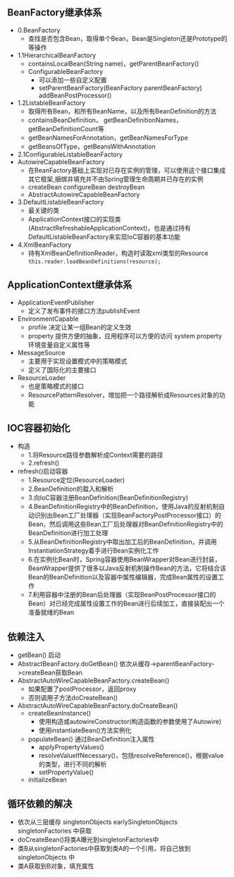 ## BeanFactory继承体系
- 0.BeanFactory
  - 查找是否包含Bean，取得单个Bean，Bean是Singleton还是Prototype的等操作
- 1.1HierarchicalBeanFactory
  - containsLocalBean(String name)，getParentBeanFactory()
  - ConfigurableBeanFactory
    - 可以添加一些自定义配置
    - setParentBeanFactory(BeanFactory parentBeanFactory) addBeanPostProcessor()
- 1.2ListableBeanFactory
  - 取得所有Bean，和所有BeanName，以及所有BeanDefinition的方法
  - containsBeanDefinition， getBeanDefinitionNames， getBeanDefinitionCount等
  - getBeanNamesForAnnotation，getBeanNamesForType
  - getBeansOfType，getBeansWithAnnotation
- 2.1ConfigurableListableBeanFactory
- AutowireCapableBeanFactory
  - 在BeanFactory基础上实现对已存在实例的管理，可以使用这个接口集成其它框架,捆绑并填充并不由Spring管理生命周期并已存在的实例
  - createBean configureBean destroyBean
  - AbstractAutowireCapableBeanFactory
- 3.DefaultListableBeanFactory
  - 最关键的类
  - ApplicationContext接口的实现类(AbstractRefreshableApplicationContext)，也是通过持有DefaultListableBeanFactory来实现IoC容器的基本功能
- 4.XmlBeanFactory
  - 持有XmlBeanDefinitionReader，构造时读取xml类型的Resource `this.reader.loadBeanDefinitions(resource);`
  
## ApplicationContext继承体系
- ApplicationEventPublisher
  - 定义了发布事件的接口方法publishEvent
- EnvironmentCapable
  - profile 决定让某一组Bean的定义生效
  - property 提供方便的抽象，应用程序可以方便的访问 system property 环境变量自定义属性等
- MessageSource
  - 主要用于实现设置模式中的策略模式
  - 定义了国际化的主要接口
- ResourceLoader
  - 也是策略模式的接口
  - ResourcePatternResolver，增加把一个路径解析成Resources对象的功能
  
## IOC容器初始化
- 构造
  - 1.将Resource路径参数解析成Context需要的路径
  - 2.refresh()
- refresh()启动容器
  - 1.Resource定位(ResourceLoader)
  - 2.BeanDefinition的载入和解析
  - 3.向IoC容器注册BeanDefinition(BeanDefinitionRegistry)
  - 4.BeanDefinitionRegistry中的BeanDefinition，使用Java的反射机制自动识别出Bean工厂处理器（实现BeanFactoryPostProcessor接口）的Bean，然后调用这些Bean工厂后处理器对BeanDefinitionRegistry中的BeanDefinition进行加工处理
  - 5.从BeanDefinitionRegistry中取出加工后的BeanDefinition，并调用InstantiationStrategy着手进行Bean实例化工作
  - 6.在实例化Bean时，Spring容器使用BeanWrapper对Bean进行封装，BeanWrapper提供了很多以Java反射机制操作Bean的方法，它将结合该Bean的BeanDefinition以及容器中属性编辑器，完成Bean属性的设置工作
  - 7.利用容器中注册的Bean后处理器（实现BeanPostProcessor接口的Bean）对已经完成属性设置工作的Bean进行后续加工，直接装配出一个准备就绪的Bean

## 依赖注入
- getBean() 启动
- AbstractBeanFactory.doGetBean() 依次从缓存->parentBeanFactory->createBean获取Bean
- AbstractAutoWireCapableBeanFactory.createBean()
  - 如果配置了postProcessor，返回proxy
  - 否则调用子方法doCreateBean()
- AbstractAutoWireCapableBeanFactory.doCreateBean()
  - createBeanInstance()
    - 使用构造或autowireConstructor(构造函数的参数使用了Autowire)
    - 使用instantiateBean()方法实例化
  - populateBean() 通过BeanDefinition注入属性
    - applyPropertyValues()
    - resolveValueIfNecessary()，包括resolveReference()，根据value的类型，进行不同的解析
    - setPropertyValue()
  - initializeBean
  
## 循环依赖的解决
- 依次从三层缓存 singletonObjects earlySingletonObjects singletonFactories 中获取
- doCreateBean()将类A曝光到singletonFactories中
- 类B从singletonFactories中获取到类A的一个引用，将自己放到 singletonObjects 中
- 类A获取到B对象，填充属性
